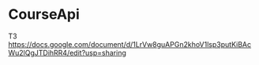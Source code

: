 # CourseApi
ТЗ
https://docs.google.com/document/d/1LrVw8guAPGn2khoV1lsp3putKiBAcWu2lQgJTDihRR4/edit?usp=sharing
